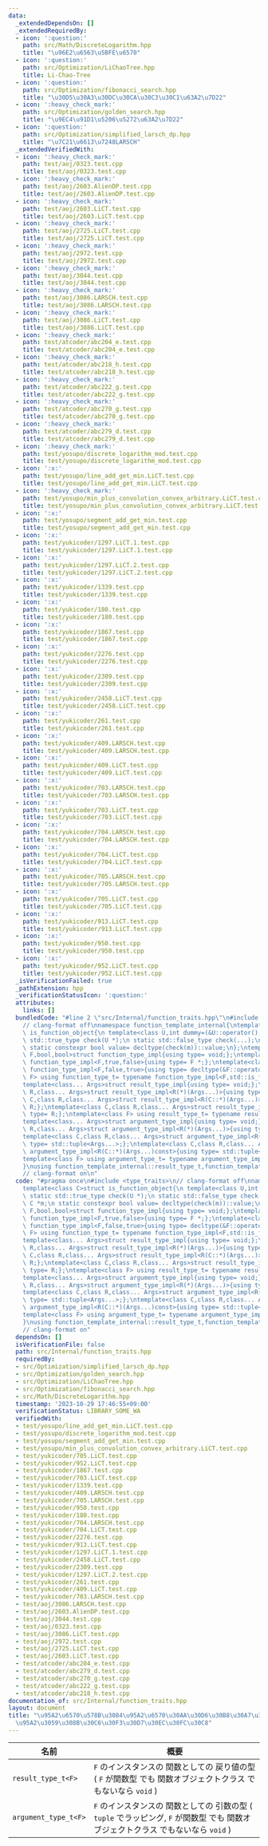 ```yaml
---
data:
  _extendedDependsOn: []
  _extendedRequiredBy:
  - icon: ':question:'
    path: src/Math/DiscreteLogarithm.hpp
    title: "\u96E2\u6563\u5BFE\u6570"
  - icon: ':question:'
    path: src/Optimization/LiChaoTree.hpp
    title: Li-Chao-Tree
  - icon: ':question:'
    path: src/Optimization/fibonacci_search.hpp
    title: "\u30D5\u30A3\u30DC\u30CA\u30C3\u30C1\u63A2\u7D22"
  - icon: ':heavy_check_mark:'
    path: src/Optimization/golden_search.hpp
    title: "\u9EC4\u91D1\u5206\u5272\u63A2\u7D22"
  - icon: ':question:'
    path: src/Optimization/simplified_larsch_dp.hpp
    title: "\u7C21\u6613\u7248LARSCH"
  _extendedVerifiedWith:
  - icon: ':heavy_check_mark:'
    path: test/aoj/0323.test.cpp
    title: test/aoj/0323.test.cpp
  - icon: ':heavy_check_mark:'
    path: test/aoj/2603.AlienDP.test.cpp
    title: test/aoj/2603.AlienDP.test.cpp
  - icon: ':heavy_check_mark:'
    path: test/aoj/2603.LiCT.test.cpp
    title: test/aoj/2603.LiCT.test.cpp
  - icon: ':heavy_check_mark:'
    path: test/aoj/2725.LiCT.test.cpp
    title: test/aoj/2725.LiCT.test.cpp
  - icon: ':heavy_check_mark:'
    path: test/aoj/2972.test.cpp
    title: test/aoj/2972.test.cpp
  - icon: ':heavy_check_mark:'
    path: test/aoj/3044.test.cpp
    title: test/aoj/3044.test.cpp
  - icon: ':heavy_check_mark:'
    path: test/aoj/3086.LARSCH.test.cpp
    title: test/aoj/3086.LARSCH.test.cpp
  - icon: ':heavy_check_mark:'
    path: test/aoj/3086.LiCT.test.cpp
    title: test/aoj/3086.LiCT.test.cpp
  - icon: ':heavy_check_mark:'
    path: test/atcoder/abc204_e.test.cpp
    title: test/atcoder/abc204_e.test.cpp
  - icon: ':heavy_check_mark:'
    path: test/atcoder/abc218_h.test.cpp
    title: test/atcoder/abc218_h.test.cpp
  - icon: ':heavy_check_mark:'
    path: test/atcoder/abc222_g.test.cpp
    title: test/atcoder/abc222_g.test.cpp
  - icon: ':heavy_check_mark:'
    path: test/atcoder/abc270_g.test.cpp
    title: test/atcoder/abc270_g.test.cpp
  - icon: ':heavy_check_mark:'
    path: test/atcoder/abc279_d.test.cpp
    title: test/atcoder/abc279_d.test.cpp
  - icon: ':heavy_check_mark:'
    path: test/yosupo/discrete_logarithm_mod.test.cpp
    title: test/yosupo/discrete_logarithm_mod.test.cpp
  - icon: ':x:'
    path: test/yosupo/line_add_get_min.LiCT.test.cpp
    title: test/yosupo/line_add_get_min.LiCT.test.cpp
  - icon: ':heavy_check_mark:'
    path: test/yosupo/min_plus_convolution_convex_arbitrary.LiCT.test.cpp
    title: test/yosupo/min_plus_convolution_convex_arbitrary.LiCT.test.cpp
  - icon: ':x:'
    path: test/yosupo/segment_add_get_min.test.cpp
    title: test/yosupo/segment_add_get_min.test.cpp
  - icon: ':x:'
    path: test/yukicoder/1297.LiCT.1.test.cpp
    title: test/yukicoder/1297.LiCT.1.test.cpp
  - icon: ':x:'
    path: test/yukicoder/1297.LiCT.2.test.cpp
    title: test/yukicoder/1297.LiCT.2.test.cpp
  - icon: ':x:'
    path: test/yukicoder/1339.test.cpp
    title: test/yukicoder/1339.test.cpp
  - icon: ':x:'
    path: test/yukicoder/180.test.cpp
    title: test/yukicoder/180.test.cpp
  - icon: ':x:'
    path: test/yukicoder/1867.test.cpp
    title: test/yukicoder/1867.test.cpp
  - icon: ':x:'
    path: test/yukicoder/2276.test.cpp
    title: test/yukicoder/2276.test.cpp
  - icon: ':x:'
    path: test/yukicoder/2309.test.cpp
    title: test/yukicoder/2309.test.cpp
  - icon: ':x:'
    path: test/yukicoder/2458.LiCT.test.cpp
    title: test/yukicoder/2458.LiCT.test.cpp
  - icon: ':x:'
    path: test/yukicoder/261.test.cpp
    title: test/yukicoder/261.test.cpp
  - icon: ':x:'
    path: test/yukicoder/409.LARSCH.test.cpp
    title: test/yukicoder/409.LARSCH.test.cpp
  - icon: ':x:'
    path: test/yukicoder/409.LiCT.test.cpp
    title: test/yukicoder/409.LiCT.test.cpp
  - icon: ':x:'
    path: test/yukicoder/703.LARSCH.test.cpp
    title: test/yukicoder/703.LARSCH.test.cpp
  - icon: ':x:'
    path: test/yukicoder/703.LiCT.test.cpp
    title: test/yukicoder/703.LiCT.test.cpp
  - icon: ':x:'
    path: test/yukicoder/704.LARSCH.test.cpp
    title: test/yukicoder/704.LARSCH.test.cpp
  - icon: ':x:'
    path: test/yukicoder/704.LiCT.test.cpp
    title: test/yukicoder/704.LiCT.test.cpp
  - icon: ':x:'
    path: test/yukicoder/705.LARSCH.test.cpp
    title: test/yukicoder/705.LARSCH.test.cpp
  - icon: ':x:'
    path: test/yukicoder/705.LiCT.test.cpp
    title: test/yukicoder/705.LiCT.test.cpp
  - icon: ':x:'
    path: test/yukicoder/913.LiCT.test.cpp
    title: test/yukicoder/913.LiCT.test.cpp
  - icon: ':x:'
    path: test/yukicoder/950.test.cpp
    title: test/yukicoder/950.test.cpp
  - icon: ':x:'
    path: test/yukicoder/952.LiCT.test.cpp
    title: test/yukicoder/952.LiCT.test.cpp
  _isVerificationFailed: true
  _pathExtension: hpp
  _verificationStatusIcon: ':question:'
  attributes:
    links: []
  bundledCode: "#line 2 \"src/Internal/function_traits.hpp\"\n#include <type_traits>\n\
    // clang-format off\nnamespace function_template_internal{\ntemplate<class C>struct\
    \ is_function_object{\n template<class U,int dummy=(&U::operator(),0)> static\
    \ std::true_type check(U *);\n static std::false_type check(...);\n static C *m;\n\
    \ static constexpr bool value= decltype(check(m))::value;\n};\ntemplate<class\
    \ F,bool,bool>struct function_type_impl{using type= void;};\ntemplate<class F>struct\
    \ function_type_impl<F,true,false>{using type= F *;};\ntemplate<class F>struct\
    \ function_type_impl<F,false,true>{using type= decltype(&F::operator());};\ntemplate<class\
    \ F> using function_type_t= typename function_type_impl<F,std::is_function_v<F>,is_function_object<F>::value>::type;\n\
    template<class... Args>struct result_type_impl{using type= void;};\ntemplate<class\
    \ R,class... Args>struct result_type_impl<R(*)(Args...)>{using type= R;};\ntemplate<class\
    \ C,class R,class... Args>struct result_type_impl<R(C::*)(Args...)>{using type=\
    \ R;};\ntemplate<class C,class R,class... Args>struct result_type_impl<R(C::*)(Args...)const>{using\
    \ type= R;};\ntemplate<class F> using result_type_t= typename result_type_impl<function_type_t<F>>::type;\n\
    template<class... Args>struct argument_type_impl{using type= void;};\ntemplate<class\
    \ R,class... Args>struct argument_type_impl<R(*)(Args...)>{using type= std::tuple<Args...>;};\n\
    template<class C,class R,class... Args>struct argument_type_impl<R(C::*)(Args...)>{using\
    \ type= std::tuple<Args...>;};\ntemplate<class C,class R,class... Args>struct\
    \ argument_type_impl<R(C::*)(Args...)const>{using type= std::tuple<Args...>;};\n\
    template<class F> using argument_type_t= typename argument_type_impl<function_type_t<F>>::type;\n\
    }\nusing function_template_internal::result_type_t,function_template_internal::argument_type_t;\n\
    // clang-format on\n"
  code: "#pragma once\n#include <type_traits>\n// clang-format off\nnamespace function_template_internal{\n\
    template<class C>struct is_function_object{\n template<class U,int dummy=(&U::operator(),0)>\
    \ static std::true_type check(U *);\n static std::false_type check(...);\n static\
    \ C *m;\n static constexpr bool value= decltype(check(m))::value;\n};\ntemplate<class\
    \ F,bool,bool>struct function_type_impl{using type= void;};\ntemplate<class F>struct\
    \ function_type_impl<F,true,false>{using type= F *;};\ntemplate<class F>struct\
    \ function_type_impl<F,false,true>{using type= decltype(&F::operator());};\ntemplate<class\
    \ F> using function_type_t= typename function_type_impl<F,std::is_function_v<F>,is_function_object<F>::value>::type;\n\
    template<class... Args>struct result_type_impl{using type= void;};\ntemplate<class\
    \ R,class... Args>struct result_type_impl<R(*)(Args...)>{using type= R;};\ntemplate<class\
    \ C,class R,class... Args>struct result_type_impl<R(C::*)(Args...)>{using type=\
    \ R;};\ntemplate<class C,class R,class... Args>struct result_type_impl<R(C::*)(Args...)const>{using\
    \ type= R;};\ntemplate<class F> using result_type_t= typename result_type_impl<function_type_t<F>>::type;\n\
    template<class... Args>struct argument_type_impl{using type= void;};\ntemplate<class\
    \ R,class... Args>struct argument_type_impl<R(*)(Args...)>{using type= std::tuple<Args...>;};\n\
    template<class C,class R,class... Args>struct argument_type_impl<R(C::*)(Args...)>{using\
    \ type= std::tuple<Args...>;};\ntemplate<class C,class R,class... Args>struct\
    \ argument_type_impl<R(C::*)(Args...)const>{using type= std::tuple<Args...>;};\n\
    template<class F> using argument_type_t= typename argument_type_impl<function_type_t<F>>::type;\n\
    }\nusing function_template_internal::result_type_t,function_template_internal::argument_type_t;\n\
    // clang-format on"
  dependsOn: []
  isVerificationFile: false
  path: src/Internal/function_traits.hpp
  requiredBy:
  - src/Optimization/simplified_larsch_dp.hpp
  - src/Optimization/golden_search.hpp
  - src/Optimization/LiChaoTree.hpp
  - src/Optimization/fibonacci_search.hpp
  - src/Math/DiscreteLogarithm.hpp
  timestamp: '2023-10-29 17:46:55+09:00'
  verificationStatus: LIBRARY_SOME_WA
  verifiedWith:
  - test/yosupo/line_add_get_min.LiCT.test.cpp
  - test/yosupo/discrete_logarithm_mod.test.cpp
  - test/yosupo/segment_add_get_min.test.cpp
  - test/yosupo/min_plus_convolution_convex_arbitrary.LiCT.test.cpp
  - test/yukicoder/705.LiCT.test.cpp
  - test/yukicoder/952.LiCT.test.cpp
  - test/yukicoder/1867.test.cpp
  - test/yukicoder/703.LiCT.test.cpp
  - test/yukicoder/1339.test.cpp
  - test/yukicoder/409.LARSCH.test.cpp
  - test/yukicoder/705.LARSCH.test.cpp
  - test/yukicoder/950.test.cpp
  - test/yukicoder/180.test.cpp
  - test/yukicoder/704.LARSCH.test.cpp
  - test/yukicoder/704.LiCT.test.cpp
  - test/yukicoder/2276.test.cpp
  - test/yukicoder/913.LiCT.test.cpp
  - test/yukicoder/1297.LiCT.1.test.cpp
  - test/yukicoder/2458.LiCT.test.cpp
  - test/yukicoder/2309.test.cpp
  - test/yukicoder/1297.LiCT.2.test.cpp
  - test/yukicoder/261.test.cpp
  - test/yukicoder/409.LiCT.test.cpp
  - test/yukicoder/703.LARSCH.test.cpp
  - test/aoj/3086.LARSCH.test.cpp
  - test/aoj/2603.AlienDP.test.cpp
  - test/aoj/3044.test.cpp
  - test/aoj/0323.test.cpp
  - test/aoj/3086.LiCT.test.cpp
  - test/aoj/2972.test.cpp
  - test/aoj/2725.LiCT.test.cpp
  - test/aoj/2603.LiCT.test.cpp
  - test/atcoder/abc204_e.test.cpp
  - test/atcoder/abc279_d.test.cpp
  - test/atcoder/abc270_g.test.cpp
  - test/atcoder/abc222_g.test.cpp
  - test/atcoder/abc218_h.test.cpp
documentation_of: src/Internal/function_traits.hpp
layout: document
title: "\u95A2\u6570\u578B\u3084\u95A2\u6570\u30AA\u30D6\u30B8\u30A7\u30AF\u30C8\u306B\
  \u95A2\u3059\u308B\u30C6\u30F3\u30D7\u30EC\u30FC\u30C8"
---
```


| 名前                 | 概要                                                                                             |
| ------------------- | ------------------------------------------------------------------------------------------------ |
| `result_type_t<F>`  | `F` のインスタンスの 関数としての 戻り値の型  ( `F` が関数型 でも 関数オブジェクトクラス でもないなら `void` ) |
| `argument_type_t<F>`| `F` のインスタンスの 関数としての 引数の型 ( `tuple` でラッピング, `F` が関数型 でも 関数オブジェクトクラス でもないなら `void` ) |